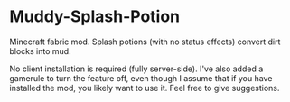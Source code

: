 # Muddy-Splash-Potion
Minecraft fabric mod. Splash potions (with no status effects) convert dirt blocks into mud.

No client installation is required (fully server-side). 
I've also added a gamerule to turn the feature off, even though I assume that if you have installed the mod, you likely want to use it.
Feel free to give suggestions.
